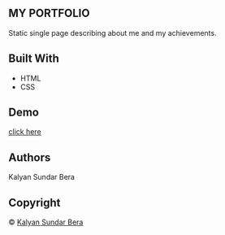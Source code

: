 ## MY PORTFOLIO
Static single page describing about me and my achievements.

## Built With
- HTML
- CSS

## Demo
[click here]()

## Authors
Kalyan Sundar Bera

## Copyright
© [Kalyan Sundar Bera](https://github.com/kalyan1602)
